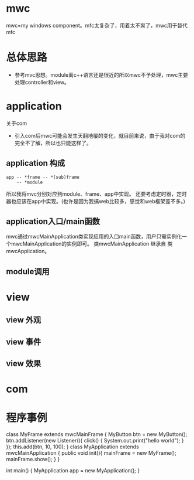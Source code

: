 mwc
===

mwc=my windows component。mfc太复杂了，用着太不爽了，mwc用于替代mfc

# 总体思路
- 参考mvc思想。module离c++语言还是很近的所以mwc不予处理，mwc主要处理controller和view。

# application
关于com
- 引入com后mwc可能会发生天翻地覆的变化，就目前来说，由于我对com的完全不了解，所以也只能这样了。
## application 构成

    app -- *frame -- *(sub)frame
        -- *module
    
所以我将mvc分别对应到module、frame、app中实现。
还要考虑定时器，定时器也应该在app中实现。(也许是因为我搞web比较多，感觉和web框架差不多。)

## application入口/main函数
mwc通过mwcMainApplication类实现应用的入口main函数，用户只需实例化一个mwcMainApplication的实例即可。
类mwcMainApplication 继承自 类mwcApplication。

## module调用


# view
## view 外观
## view 事件
## view 效果

# com

# 程序事例

class MyFrame extends mwcMainFrame {
   MyButton btn = new MyButton();
   btn.addListener(new Listener(){
      click() {
         System.out.print("hello world");
      }
   });
   this.add(btn, 10, 100);
}
class MyApplication extends mwcMainApplication {
   public void init(){
      mainFrame = new MyFrame();
      mainFrame.show();
   }
}

int main() {
   MyApplication app = new MyApplication();
}
